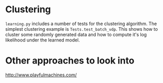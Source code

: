 # Clustering
`learning.py` includes a number of tests for the clustering algorithm. The simplest clustering example is `Tests.test_batch_vdp`. This shows how to cluster some randomly generated data and how to compute it's log likelihood under the learned model. 

# Other approaches to look into
http://www.playfulmachines.com/
